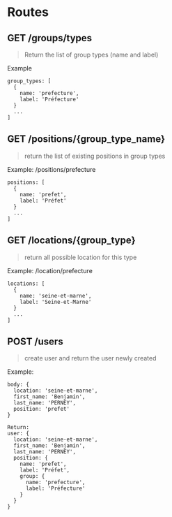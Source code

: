 # Routes

## GET  /groups/types
> Return the list of group types (name and label)

Example
```
group_types: [
  {
    name: 'prefecture',
    label: 'Préfecture'
  }
  ...
]
```

## GET  /positions/{group_type_name} 
> return the list of existing positions in group types
  
Example: /positions/prefecture
```
positions: [
  {
    name: 'prefet',
    label: 'Préfet'
  }
  ...
]
```

## GET /locations/{group_type}
> return all possible location for this type

Example: /location/prefecture
```
locations: [
  {
    name: 'seine-et-marne',
    label: 'Seine-et-Marne'
  }
  ...
]
```

## POST /users
> create user and return the user newly created

Example:
```
body: {
  location: 'seine-et-marne', 
  first_name: 'Benjamin',
  last_name: 'PERNEY',
  position: 'prefet'
}

Return:
user: {
  location: 'seine-et-marne', 
  first_name: 'Benjamin',
  last_name: 'PERNEY',
  position: {
    name: 'prefet',
    label: 'Préfet',
    group: {
      name: 'prefecture',
      label: 'Préfecture'
    }
  }
}
```



